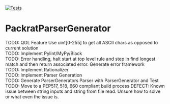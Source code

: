 [![Tests](https://github.com/TimMeiwald/PackratParserGenerator/actions/workflows/PackratParserGenerator.yml/badge.svg)](https://github.com/TimMeiwald/PackratParserGenerator/actions/workflows/PackratParserGenerator.yml)
# PackratParserGenerator
TODO: QOL Feature Use uint[0-255] to get all ASCII chars as opposed to current solution           
TODO: Implement Pylint/MyPy/Black      
TODO: Error handling, halt start at top level rule and step in find longest match and then return associated error. Generate error framework   
TODO: Implement Rationalizer    
TODO: Implement Parser Generation    
TODO: Generate ParserGenerators Parser with ParserGenerator and Test    
TODO: Move to a PEP517, 518, 660 compliant build process
DEFECT: Known issue between string inputs and string from file read. Unsure how to solve or what even the issue is.     


